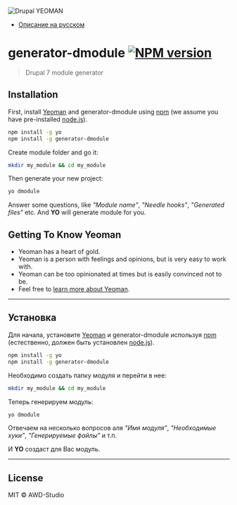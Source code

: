 ![Drupal YEOMAN][drupal-yeomen-image]

- [Описание на русском](#Установка)

# generator-dmodule [![NPM version][npm-image]][npm-url]
> Drupal 7 module generator

## Installation

First, install [Yeoman](http://yeoman.io) and generator-dmodule using [npm](https://www.npmjs.com/) (we assume you have pre-installed [node.js](https://nodejs.org/)).

```bash
npm install -g yo
npm install -g generator-dmodule
```

Create module folder and go it:

```bash
mkdir my_module && cd my_module
```

Then generate your new project:

```bash
yo dmodule
```

Answer some questions, like *"Module name"*, *"Needle hooks"*, *"Generated files"* etc.
And **YO** will generate module for you.

## Getting To Know Yeoman

 * Yeoman has a heart of gold.
 * Yeoman is a person with feelings and opinions, but is very easy to work with.
 * Yeoman can be too opinionated at times but is easily convinced not to be.
 * Feel free to [learn more about Yeoman](http://yeoman.io/).
 
---

## Установка

Для начала, установите [Yeoman](http://yeoman.io) и generator-dmodule используя [npm](https://www.npmjs.com/) (естественно, должен быть установлен [node.js](https://nodejs.org/)).

```bash
npm install -g yo
npm install -g generator-dmodule
```

Необходимо создать папку модуля и перейти в нее:

```bash
mkdir my_module && cd my_module
```

Теперь генерируем модуль:

```bash
yo dmodule
```

Отвечаем на несколько вопросов аля *"Имя модуля"*, *"Необходимые хуки"*, *"Генерируемые файлы"* и т.п. 

И **YO** создаст для Вас модуль.


---

## License

MIT © AWD-Studio


[drupal-yeomen-image]: https://blogpost.pp.ua/sites/default/files/post/images/drupal_yeoman.png
[npm-image]: https://badge.fury.io/js/generator-dmodule.svg
[npm-url]: https://npmjs.org/package/generator-dmodule
